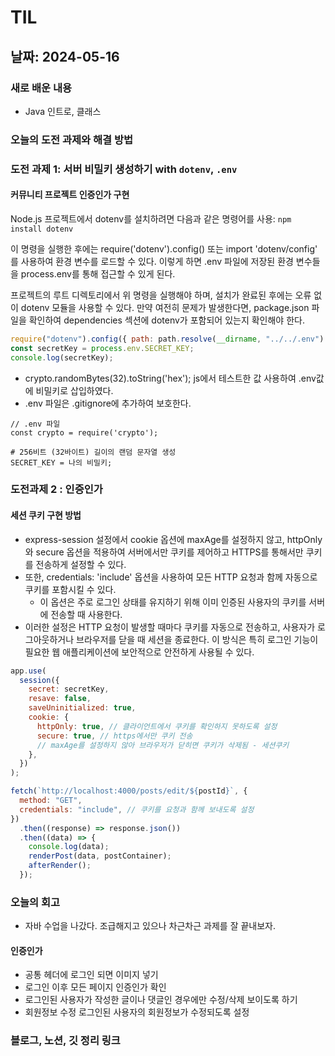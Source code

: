 # TIL

## 날짜: 2024-05-16

### 새로 배운 내용

- Java 인트로, 클래스

### 오늘의 도전 과제와 해결 방법

### 도전 과제 1: 서버 비밀키 생성하기 with `dotenv`, `.env`

#### 커뮤니티 프로젝트 인증인가 구현

Node.js 프로젝트에서 dotenv를 설치하려면 다음과 같은 명령어를 사용: `npm install dotenv`

이 명령을 실행한 후에는 require('dotenv').config() 또는 import 'dotenv/config' 를 사용하여 환경 변수를 로드할 수 있다.
이렇게 하면 .env 파일에 저장된 환경 변수들을 process.env를 통해 접근할 수 있게 된다.

프로젝트의 루트 디렉토리에서 위 명령을 실행해야 하며, 설치가 완료된 후에는 오류 없이 dotenv 모듈을 사용할 수 있다. 만약 여전히 문제가 발생한다면, package.json 파일을 확인하여 dependencies 섹션에 dotenv가 포함되어 있는지 확인해야 한다.

```javascript
require("dotenv").config({ path: path.resolve(__dirname, "../../.env") });
const secretKey = process.env.SECRET_KEY;
console.log(secretKey);
```

- crypto.randomBytes(32).toString('hex'); js에서 테스트한 값 사용하여 .env값에 비밀키로 삽입하였다.
- .env 파일은 .gitignore에 추가하여 보호한다.

```
// .env 파일
const crypto = require('crypto');

# 256비트 (32바이트) 길이의 랜덤 문자열 생성
SECRET_KEY = 나의 비밀키;
```

### 도전과제 2 : 인증인가

#### 세션 쿠키 구현 방법

- express-session 설정에서 cookie 옵션에 maxAge를 설정하지 않고, httpOnly와 secure 옵션을 적용하여 서버에서만 쿠키를 제어하고 HTTPS를 통해서만 쿠키를 전송하게 설정할 수 있다.
- 또한, credentials: 'include' 옵션을 사용하여 모든 HTTP 요청과 함께 자동으로 쿠키를 포함시킬 수 있다.
  - 이 옵션은 주로 로그인 상태를 유지하기 위해 이미 인증된 사용자의 쿠키를 서버에 전송할 때 사용한다.
- 이러한 설정은 HTTP 요청이 발생할 때마다 쿠키를 자동으로 전송하고, 사용자가 로그아웃하거나 브라우저를 닫을 때 세션을 종료한다. 이 방식은 특히 로그인 기능이 필요한 웹 애플리케이션에 보안적으로 안전하게 사용될 수 있다.

```javascript
app.use(
  session({
    secret: secretKey,
    resave: false,
    saveUninitialized: true,
    cookie: {
      httpOnly: true, // 클라이언트에서 쿠키를 확인하지 못하도록 설정
      secure: true, // https에서만 쿠키 전송
      // maxAge를 설정하지 않아 브라우저가 닫히면 쿠키가 삭제됨 - 세션쿠키
    },
  })
);
```

```javascript
fetch(`http://localhost:4000/posts/edit/${postId}`, {
  method: "GET",
  credentials: "include", // 쿠키를 요청과 함께 보내도록 설정
})
  .then((response) => response.json())
  .then((data) => {
    console.log(data);
    renderPost(data, postContainer);
    afterRender();
  });
```

### 오늘의 회고

- 자바 수업을 나갔다. 조급해지고 있으나 차근차근 과제를 잘 끝내보자.

#### 인증인가

- 공통 헤더에 로그인 되면 이미지 넣기
- 로그인 이후 모든 페이지 인증인가 확인
- 로그인된 사용자가 작성한 글이나 댓글인 경우에만 수정/삭제 보이도록 하기
- 회원정보 수정 로그인된 사용자의 회원정보가 수정되도록 설정

### 블로그, 노션, 깃 정리 링크
